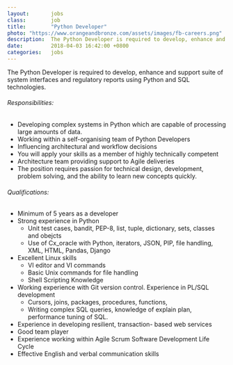 ```yaml
---
layout:       jobs
class:        job
title:        "Python Developer"
photo: "https://www.orangeandbronze.com/assets/images/fb-careers.png"
description:  The Python Developer is required to develop, enhance and support suite of system interfaces and regulatory reports  using Python and SQL technologies.
date:         2018-04-03 16:42:00 +0800
categories:   jobs
---
```

<!-- Do not leave new lines after each element. Elements after new lines will not be rendered. -->
<p>The Python Developer is required to develop, enhance and support suite of system interfaces and regulatory reports  using Python and SQL technologies.</p>
<h6 class="-dark">Responsibilities:</h6>
<ul>
	<li>Developing complex systems in Python which are capable of processing large amounts of data.</li>
	<li>Working within a self-organising team of Python Developers</li>
	<li>Influencing architectural and workflow decisions</li>
	<li>You will apply your skills as a member of highly technically competent</li>
	<li>Architecture team providing support to Agile deliveries</li>
	<li>The position requires passion for technical design, development, problem solving, and the ability to learn new concepts quickly.</li>
</ul>
<h6 class="-dark">Qualifications:</h6>
<ul>
	<li>Minimum of 5 years as a developer</li>
	<li>Strong experience in Python
		<ul>
			<li>Unit test cases, bandit, PEP-8, list, tuple, dictionary, sets, classes and obejcts</li>
			<li>Use of Cx_oracle with Python, iterators, JSON, PIP, file handling, XML, HTML, Pandas, Django</li>
		</ul>
	</li>
	<li>Excellent Linux skills
		<ul>
			<li>VI editor and VI commands</li>
			<li>Basic Unix commands for file handling</li>
			<li>Shell Scripting Knowledge</li>
		</ul>
	</li>
	<li>Working experience with Git version control. Experience in PL/SQL development
		<ul>
			<li>Cursors, joins, packages, procedures, functions,</li>
			<li>Writing complex SQL queries, knowledge of explain plan, performance tuning of SQL.</li>
		</ul>
	</li>
	<li>Experience in developing resilient, transaction- based web services</li>
	<li>Good team player</li>
	<li>Experience working within Agile Scrum Software Development Life Cycle</li>
	<li>Effective English and verbal communication skills</li>
</ul>


